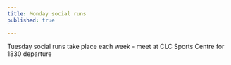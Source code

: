 ```yaml
---
title: Monday social runs
published: true

---
```


Tuesday social runs take place each week - meet at CLC Sports Centre for 1830 departure
